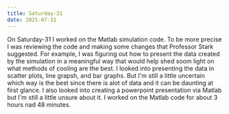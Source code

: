```yaml
---
title: Saturday-31
date: 2021-07-31
---
```

On Saturday-31 I worked on the Matlab simulation code. To be more precise I was reviewing the code and making some changes that Professor Stark suggested.
For example, I was figuring out how to present the data created by the simulation in a meaningful way that would help shed soom light on what methods of cooling are the best.
I looked into presenting the data in scatter plots, line grapsh, and bar graphs. But I'm still a little uncertain which way is the best since there is alot of data and it can be
daunting at first glance. I also looked into creating a powerpoint presentation via Matlab but I'm still a little unsure about it. I worked on the Matlab code for about 3 hours nad 48 minutes.
